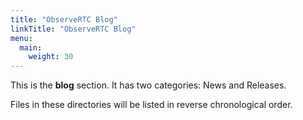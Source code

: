 ```yaml
---
title: "ObserveRTC Blog"
linkTitle: "ObserveRTC Blog"
menu:
  main:
    weight: 30
---
```



This is the **blog** section. It has two categories: News and Releases.

Files in these directories will be listed in reverse chronological order.

